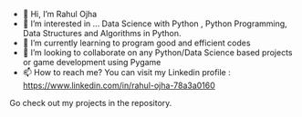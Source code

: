 - 👋 Hi, I’m Rahul Ojha
- 👀 I’m interested in ... Data Science with Python , Python Programming, Data Structures and Algorithms in Python.
- 🌱 I’m currently learning to program good and efficient codes
- 💞️ I’m looking to collaborate on any Python/Data Science based projects or game development using Pygame
- 📫 How to reach me? You can visit my Linkedin profile : https://www.linkedin.com/in/rahul-ojha-78a3a0160
 
Go check out my projects in the repository.

